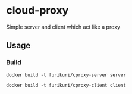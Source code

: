 # cloud-proxy

Simple server and client which act like a proxy

## Usage
### Build
```
docker build -t furikuri/cproxy-server server
```

```
docker build -t furikuri/cproxy-client client
```